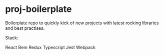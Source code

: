 # proj-boilerplate
Boilerplate repo to quickly kick of new projects with latest rocking libraries and best practises.

Stack:

React
Bem
Redux
Typescript
Jest
Webpack
